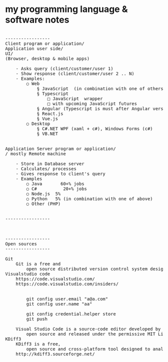 # my programming language & software notes

<pre>

-----------------
Client program or application/
Application user side/
UI/
(Browser, desktop & mobile apps)

	- Asks query (client/customer/user 1)
	- Show response (client/customer/user 2 .. N)
	- Examples:
		○ Web
			§ JavaScript  (in combination with one of others)
			§ Typescript
				□ JavaScript  wrapper
				□ with upcoming JavaScript futures
			§ Angular (Typescript is must after Angular version 2+)
			§ React.js
			§ Vue.js
		○ Desktop
			§ C#.NET WPF (xaml + c#), Windows Forms (c#)
			§ VB.NET


Application Server program or application/
/ mostly Remote machine

	- Store in Database server
	- Calculates/ processes
	- Gives response to client's query
	- Examples
		○ Java       60+% jobs
		○ C#          20+% jobs
		○ Node.js  5%
		○ Python   5% (in combination with one of above)
		○ Other (PHP)


-----------------



-----------------
Open sources
-----------------

Git
    Git is a free and
        open source distributed version control system designed to handle everything from small to very large projects with speed and efficiency. Git is easy to learn and has a tiny footprint with lightning fast performance.
Visualstudio code
    https://code.visualstudio.com/
    https://code.visualstudio.com/insiders/


        git config user.email "a@a.com"
        git config user.name "aa"

        git config credential.helper store
        git push

    Visual Studio Code is a source-code editor developed by Microsoft for Windows, Linux and macOS.[7] It includes support for debugging, embedded Git control and GitHub, syntax highlighting, intelligent code completion, snippets, and code refactoring. It is highly customizable, allowing users to change the theme, keyboard shortcuts, preferences, and install extensions that add additional functionality. The source code is free and
        open source and released under the permissive MIT License.[8] The compiled binaries are freeware and free for private or commercial use.[9]
KDiff3
    KDiff3 is a free,
        open source and cross-platform tool designed to analyze text difference and merge files or directories.
    http://kdiff3.sourceforge.net/

</pre>
